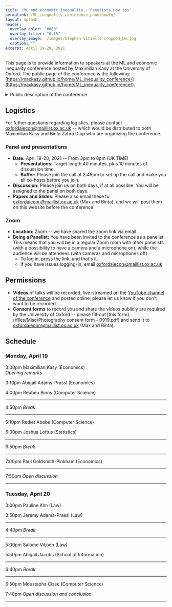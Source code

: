 ```yaml
---
title: "ML and economic inequality - Panelists How tos"
permalink: /ML_inequality_conference_panelhowto/
layout: splash
header:
  overlay_color: "#000"
  overlay_filter: "0.15"
  overlay_image:  /images/Stephen-Vitiello-cropped_bw.jpg 
  caption: ""
excerpt: April 19-20, 2021
---
```


This page is to provide information to speakers at the ML and economic inequality conference hosted by Maximilian Kasy at the University of Oxford. The public page of the conference is the following: [https://maxkasy.github.io/home/ML_inequality_conference/](https://maxkasy.github.io/home/ML_inequality_conference/).  
<details>
<summary>Public description of the conference</summary> 
  <p style="text-align:justify">
  <font size="-0.5">
Questions regarding the fairness of algorithmic decision-making have received much attention in recent years, by both the wider public and in academic debates.
In this workshop, motivated by the arguments discussed in <a href="/home/files/papers/fairness_equality_power.pdf">Fairness, Equality, and Power</a>, we propose to shift the focus of these debates toward the causal impact of machine learning, AI, and algorithmic decision-making on economic and social inequality, both across and within groups.
This workshop aims to bring together participants from several fields, including economics, computer science, statistics, law, sociology, and social policy.
Talks will cover theoretical and empirical aspects, and both normative and positive questions.

Possible topics for this conference include, but are not restricted to:
- Theories of justice and social choice theory, concepts of fairness and discrimination.
- Learning theory, supervised learning, and targeted treatment assignment.
- The impact of algorithmic, individualized treatment in pricing, hiring, promotion, and credit scoring on economic inequality.
- Social welfare analysis and optimal policy theory.
- The labor market impact of new technologies, automation, and gig work.
- The political economy of surveillance, data collection, and ownership.
- Algorithmic management and labor law.

    </font>
    </p>
  </details> 


## Logistics  
For futher questions regarding logistics, please contact [oxfordaiecon@maillist.ox.ac.uk](mailto:oxfordaiecon@maillist.ox.ac.uk) -- which would be distributed to both Maximilian Kasy and Binta Zahra Diop who are organizing the conference.
### Panel and presentations
* **Date:** April 19-20, 2021 -- From 3pm to 8pm (UK TIME)  
    * **Presentations**: Target length 40 minutes, plus 10 minutes of discussion time.  
    * **Buffer:** Please join the call at 2:45pm to set up the call and make you all co-hosts before you join.  
* **Discussion:** Please join us on both days, if at all possible. You will be assigned to the panel on both days.
* **Papers and Slides**: Please also email these to [oxfordaiecon@maillist.ox.ac.uk](mailto:oxfordaiecon@maillist.ox.ac.uk) (Max and Binta), and we will post them on this website before the conference.  
### Zoom 
* **Location:** Zoom -- we have shared the zoom link via email.  
* **Being a Panelist:** You have been invited to the conference as a panelist. This means that you will be in a regular Zoom room with other panelists (with a possibility to have a camera and a microphone on), while the audience will be attendees (with cameras and microphones off).  
    * To log in, press the link, and that's it. 
    * If you have issues logging-in, email [oxfordaiecon@maillist.ox.ac.uk](mailto:oxfordaiecon@maillist.ox.ac.uk)



## Permissions
* **Videos** of talks will be recorded, live-streamed on the [YouTube channel of the conference](https://www.youtube.com/channel/UCB3VHmtU-Acta1o0wbzWaag) and posted online; please let us know if you don't want to be recorded.  
* **Consent forms** to record you and share the videos publicly are required by the University of Oxford -- please fill-out [this form](/files/Misc/Photography consent form - 0919.pdf) and send it to [oxfordaiecon@maillist.ox.ac.uk](mailto:oxfordaiecon@maillist.ox.ac.uk) (Max and Binta). 

## Schedule 
### Monday, April 19

3:00pm Maximilian Kasy (Economics)  
*Opening remarks*  

3:10pm Abigail Adams-Prassl (Economics)

4:00pm Reuben Binns (Computer Science)  
 
---
4:50pm *Break*  

---

5:10pm Rediet Abebe (Computer Science)  

6:00pm Joshua Loftus (Statistics)  

---
6:50pm *Break*  

---

7:00pm Paul Goldsmith-Pinkham (Economics)

---
7:50pm *Open discussion*  

---


### Tuesday, April 20


3:00pm Pauline Kim (Law)  

3:50pm Jeremy Adams-Prassl (Law)  

---
4:40pm *Break*  

---

5:00pm Salome Viljoen (Law)  

5:50pm Abigail Jacobs (School of Information)  

---
6:40pm *Break*  

---

6:50pm Moustapha Cisse (Computer Science)  

7:40pm *Open discussion and conclusion*  

---

